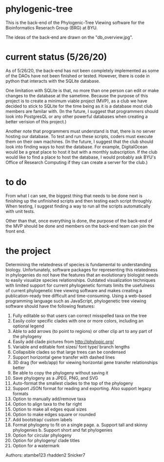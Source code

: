 # phylogenic-tree

This is the back-end of the Phylogenic-Tree Viewing software for the Bioinformatics Reserach Group (BRG) at BYU.

The ideas of the back-end are drawn on the "db_overview.jpg". 

# current status (5/26/20)

As of 5/26/20, the back-end has not been completely implemented as some of the DAOs have not been finished or tested. However, there is code in python that interacts with the SQLite database.

One limitation with SQLite is that, no more than one person can edit or make changes to the database at the sametime. Because the purpose of this project is to create a minimum viable project (MVP), as a club we have decided to stick to SQLite for the time being as it is a database most club members are familar with. (In the future, I suggest that programmers should look into PostgresQL or any other powerful databases when creating a better verision of this project.)

Another note that programmers must understand is that, there is no server hosting our database. To test and run these scripts, coders must execute them on their own machines. (In the future, I suggest that the club should look into finding ways to host the database. For example, DigitalOcean would be a great place to host it but with a monthly subscription. If the club would like to find a place to host the database, I would probably ask BYU's Office of Research Computing if they can create a server for the club.)

# to do

From what I can see, the biggest thing that needs to be done next is finishing up the unfinished scripts and then testing each script throughly. When testing, I suggest finding a way to run all the scripts automatically with unit tests.

Other than that, once everything is done, the purpose of the back-end of the MVP should be done and members on the back-end team can join the front end.

# the project

Determining the relatedness of species is fundamental to understanding biology. Unfortunately, software packages for representing this relatedness in phylogenies do not have the features that an evolutionary biologist needs to easily visualize species relationships. Outdated visualization techniques with limited support for current phylogenetic formats limits the usefulness of current phylogenetic tree viewing software and makes creating a publication-ready tree difficult and time-consuming. Using a web-based programming language such as JavaScript, phylogenetic tree viewing software should have the following features:

1. Fully editable so that users can correct misspelled taxa on the tree
2. Easily color specific clades with one or more colors, including an optional legend
3. Able to add arrows (to point to regions) or other clip art to any part of the phylogeny
4. Easily add clade pictures from http://phylopic.org/
5. Variable and editable font sizes/ font type/ branch lengths
6. Collapsible clades so that large trees can be condensed
7. Support horizontal gene transfer with dashed lines
8. 3D drag (for web/app) for viewing horizontal gene transfer relationships better
9. Be able to copy the phylogeny without saving it
10. Save phylogeny as a JPEG, PNG, and SVG
11. Auto-format the smallest clades to the top of the phylogeny    
12. Support JSON format for reading and exporting. Also support legacy formats
13. Option to manually add/remove taxa
14. Option to align taxa to the far right
15. Option to make all edges equal sizes
16. Option to make edges square or rounded
17. Add bootstrap/ custom labels
18. Format phylogeny to fit on a single page.
a. Support tall and skinny phylogenies
b. Support short and fat phylogenies  
19. Option for circular phylogeny
20. Option for phylogeny/ clade titles
21. Option for a watermark


Authors:
atambe123
rhadden2
Snicker7
